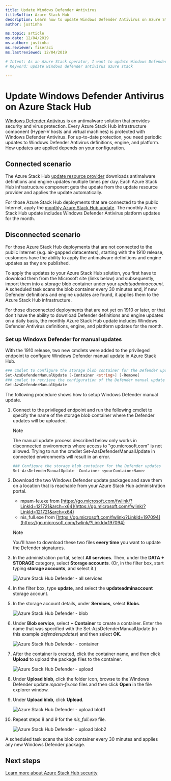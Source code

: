 ```yaml
---
title: Update Windows Defender Antivirus
titleSuffix: Azure Stack Hub
description: Learn how to update Windows Defender Antivirus on Azure Stack Hub
author: justinha

ms.topic: article
ms.date: 12/04/2019
ms.author: justinha
ms.reviewer: fiseraci
ms.lastreviewed: 12/04/2019

# Intent: As an Azure Stack operator, I want to update Windows Defender Antivurus on my Azure Stack so my security is up-to-date.
# Keyword: update windows defender antivirus azure stack

---
```


# Update Windows Defender Antivirus on Azure Stack Hub

[Windows Defender Antivirus](https://docs.microsoft.com/windows/security/threat-protection/windows-defender-antivirus/windows-defender-antivirus-in-windows-10) is an antimalware solution that provides security and virus protection. Every Azure Stack Hub infrastructure component (Hyper-V hosts and virtual machines) is protected with Windows Defender Antivirus. For up-to-date protection, you need periodic updates to Windows Defender Antivirus definitions, engine, and platform. How updates are applied depends on your configuration.

## Connected scenario

The Azure Stack Hub [update resource provider](azure-stack-updates.md#the-update-resource-provider) downloads antimalware definitions and engine updates multiple times per day. Each Azure Stack Hub infrastructure component gets the update from the update resource provider and applies the update automatically.

For those Azure Stack Hub deployments that are connected to the public Internet, apply the [monthly Azure Stack Hub update](azure-stack-apply-updates.md). The monthly Azure Stack Hub update includes Windows Defender Antivirus platform updates for the month.

## Disconnected scenario

For those Azure Stack Hub deployments that are not connected to the public Internet (e.g. air-gapped datacenters), starting with the 1910 release, customers have the ability to apply the antimalware definitions and engine updates as they are published. 

To apply the updates to your Azure Stack Hub solution, you first have to download them from the Microsoft site (links below) and subsequently, import them into a storage blob container under your *updateadminaccount*. A scheduled task scans the blob container every 30 minutes and, if new Defender definitions and engine updates are found, it applies them to the Azure Stack Hub infrastructure. 

For those disconnected deployments that are not yet on 1910 or later, or that don't have the ability to download Defender definitions and engine updates on a daily basis, the monthly Azure Stack Hub update includes Windows Defender Antivirus definitions, engine, and platform updates for the month. 


### Set up Windows Defender for manual updates 

With the 1910 release, two new cmdlets were added to the privileged endpoint to configure Windows Defender manual update in Azure Stack Hub. 

```powershell 
### cmdlet to configure the storage blob container for the Defender updates 
Set-AzsDefenderManualUpdate [-Container <string>] [-Remove]  
### cmdlet to retrieve the configuration of the Defender manual update settings 
Get-AzsDefenderManualUpdate  
``` 

The following procedure shows how to setup Windows Defender manual update. 

1. Connect to the privileged endpoint and run the following cmdlet to specify the name of the storage blob container where the Defender updates will be uploaded. 

   > [!NOTE] 
   > The manual update process described below only works in disconnected environments where access to "go.microsoft.com" is not allowed. Trying to run the cmdlet Set-AzsDefenderManualUpdate in connected environments will result in an error. 

   ```powershell 
   ### Configure the storage blob container for the Defender updates 
   Set-AzsDefenderManualUpdate -Container <yourContainerName>
   ``` 

2. Download the two Windows Defender update packages and save them on a location that is reachable from your Azure Stack Hub administration portal.  

   * mpam-fe.exe from [https://go.microsoft.com/fwlink/?LinkId=121721&arch=x64](https://go.microsoft.com/fwlink/?LinkId=121721&arch=x64) 
   * nis_full.exe from [https://go.microsoft.com/fwlink/?LinkId=197094](https://go.microsoft.com/fwlink/?LinkId=197094) 

   > [!NOTE] 
   > You'll have to download these two files **every time** you want to update the Defender signatures. 

3. In the administration portal, select **All services**. Then, under the **DATA + STORAGE** category, select **Storage accounts**. (Or, in the filter box, start typing **storage accounts**, and select it.) 

   ![Azure Stack Hub Defender - all services](./media/azure-stack-security-av/image1.png)  

4. In the filter box, type **update**, and select the **updateadminaccount** storage account. 

5. In the storage account details, under **Services**, select **Blobs**. 

   ![Azure Stack Hub Defender - blob](./media/azure-stack-security-av/image2.png) 

6. Under **Blob service**, select **+ Container** to create a container. Enter the name that was specified with the Set-AzsDefenderManualUpdate (in this example *defenderupdates*) and then select **OK**. 

   ![Azure Stack Hub Defender - container](./media/azure-stack-security-av/image3.png) 

7. After the container is created, click the container name, and then click **Upload** to upload the package files to the container. 

   ![Azure Stack Hub Defender - upload](./media/azure-stack-security-av/image4.png) 

8. Under **Upload blob**, click the folder icon, browse to the Windows Defender update *mpam-fe.exe* files and then click **Open** in the file explorer window. 

9. Under **Upload blob**, click **Upload**. 

   ![Azure Stack Hub Defender - upload blob1](./media/azure-stack-security-av/image5.png) 

1. Repeat steps 8 and 9 for the *nis_full.exe* file. 

   ![Azure Stack Hub Defender - upload blob2](./media/azure-stack-security-av/image6.png)

A scheduled task scans the blob container every 30 minutes and applies any new Windows Defender package.  

## Next steps

[Learn more about Azure Stack Hub security](azure-stack-security-foundations.md)
